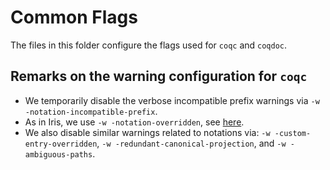 Common Flags
============

The files in this folder configure the flags used for `coqc` and `coqdoc`.

## Remarks on the warning configuration for `coqc`

- We temporarily disable the verbose incompatible prefix warnings via
  `-w -notation-incompatible-prefix`.
- As in Iris, we use `-w -notation-overridden`, see
  [here](https://gitlab.mpi-sws.org/iris/iris/-/blob/master/_CoqProject).
- We also disable similar warnings related to notations via:
  `-w -custom-entry-overridden`, `-w -redundant-canonical-projection`, and
  `-w -ambiguous-paths`.
